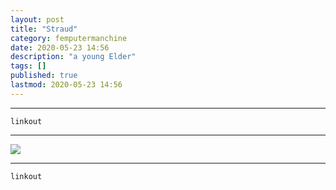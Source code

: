 ```yaml
---
layout: post
title: "Straud"
category: femputermanchine
date: 2020-05-23 14:56
description: "a young Elder"
tags: []
published: true
lastmod: 2020-05-23 14:56
---
```


*****

`linkout`

*****

<img src="{{ site.url }}/assets/img/ca31.jpg" />


*****
`linkout`
